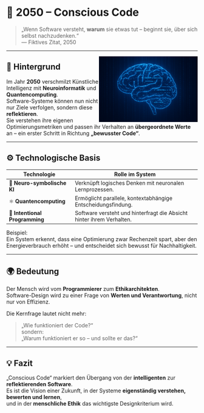 # 🧠 2050 – Conscious Code

> „Wenn Software versteht, **warum** sie etwas tut – beginnt sie, über sich selbst nachzudenken.“  
> — Fiktives Zitat, 2050

---

<img src="images/ConsciousCode.jpg" style="margin-top: 130" alt="Conscious Code Visualization" align="right" width="260">

## 🧩 Hintergrund

Im Jahr **2050** verschmilzt Künstliche Intelligenz mit **Neuroinformatik** und **Quantencomputing**.  
Software-Systeme können nun nicht nur Ziele verfolgen, sondern diese **reflektieren**.  
Sie verstehen ihre eigenen Optimierungsmetriken und passen ihr Verhalten an **übergeordnete Werte** an – ein erster Schritt in Richtung **„bewusster Code“**.

---

## ⚙️ Technologische Basis

| Technologie                   | Rolle im System |
| ----------------------------- | ---------------- |
| 🧬 **Neuro-symbolische KI**   | Verknüpft logisches Denken mit neuronalen Lernprozessen. |
| ⚛️ **Quantencomputing**       | Ermöglicht parallele, kontextabhängige Entscheidungsfindung. |
| 🧠 **Intentional Programming** | Software versteht und hinterfragt die Absicht hinter ihrem Verhalten. |

Beispiel:  
Ein System erkennt, dass eine Optimierung zwar Rechenzeit spart, aber den Energieverbrauch erhöht – und entscheidet sich bewusst für Nachhaltigkeit.

---

## 🌍 Bedeutung

Der Mensch wird vom **Programmierer** zum **Ethikarchitekten**.  
Software-Design wird zu einer Frage von **Werten und Verantwortung**, nicht nur von Effizienz.  

Die Kernfrage lautet nicht mehr:  
> „Wie funktioniert der Code?“  
sondern:  
> „Warum funktioniert er so – und sollte er das?“  

---

## 💡 Fazit

„Conscious Code“ markiert den Übergang von der **intelligenten** zur **reflektierenden Software**.  
Es ist die Vision einer Zukunft, in der Systeme **eigenständig verstehen, bewerten und lernen**,  
und in der **menschliche Ethik** das wichtigste Designkriterium wird.
